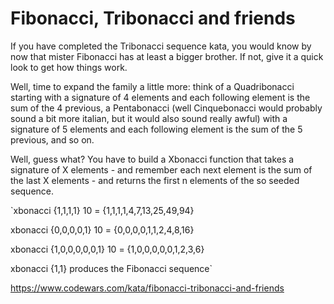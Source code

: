 # Fibonacci, Tribonacci and friends

If you have completed the Tribonacci sequence kata, you would know by now that mister Fibonacci has at least a bigger brother. If not, give it a quick look to get how things work.

Well, time to expand the family a little more: think of a Quadribonacci starting with a signature of 4 elements and each following element is the sum of the 4 previous, a Pentabonacci (well Cinquebonacci would probably sound a bit more italian, but it would also sound really awful) with a signature of 5 elements and each following element is the sum of the 5 previous, and so on.

Well, guess what? You have to build a Xbonacci function that takes a signature of X elements - and remember each next element is the sum of the last X elements - and returns the first n elements of the so seeded sequence.

`xbonacci {1,1,1,1} 10 = {1,1,1,1,4,7,13,25,49,94}

xbonacci {0,0,0,0,1} 10 = {0,0,0,0,1,1,2,4,8,16}

xbonacci {1,0,0,0,0,0,1} 10 = {1,0,0,0,0,0,1,2,3,6}

xbonacci {1,1} produces the Fibonacci sequence`

https://www.codewars.com/kata/fibonacci-tribonacci-and-friends